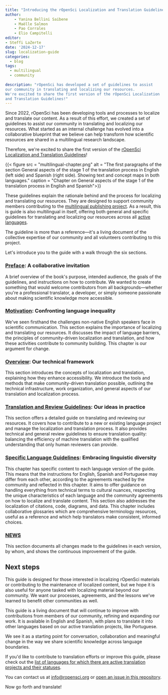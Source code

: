 ```yaml
---
title: "Introducing the rOpenSci Localization and Translation Guidelines"
author: 
    - Yanina Bellini Saibene
    - Maëlle Salmon
    - Pao Corrales
    - Elio Campitelli
editor:
- Steffi LaZerte
date: '2024-12-17'
slug: localization-guide
categories:
  - blog
tags:
  - multilingual
  - community
  
description: "rOpenSci has developed a set of guidelines to assist 
our community in translating and localizing our resources. 
We're excited to share the first version of the rOpenSci Localization 
and Translation Guidelines!" 
---
```


Since 2022, rOpenSci has been developing tools and processes to localize and translate our content.
As a result of this effort, we created a set of guidelines to assist our community in translating and localizing our resources.
What started as an internal challenge has evolved into a collaborative blueprint that we believe can help transform how scientific resources are shared in a multilingual research landscape. 

Therefore, we're excited to share the first version of the [rOpenSci Localization and Translation Guidelines](https://translationguide.ropensci.org/)!

{{< figure src = "multilingual-chapter.png" alt = "The first paragraphs of the section General aspects of the stage 1 of the translation process in English (left side) and Spanish (right side). Showing text and concept maps in both languages." caption = "Chapter on General aspects of the stage 1 of the translation process in English and Spanish">}}

These guidelines explain the rationale behind and the process for localizing and translating our resources. 
They are designed to support community members contributing to the [multilingual publishing project](/multilingual-publishing/).
As a result, this is guide is also multilingual in itself, offering both general and specific guidelines for translating and localizing our resources across all [active languages](https://github.com/ropensci-review-tools/translation_guide/?tab=readme-ov-file#languages-with-active-projects).

The guideline is more than a reference—it's a living document of the collective expertise of our community and all volunteers contributing to this project.

Let's introduce you to the guide with a walk through the six sections.


### [Preface](https://translationguide.ropensci.org): A collaborative invitation 

A brief overview of the book's purpose, intended audience, the goals of the guidelines, and instructions on how to contribute. We wanted to create something that would welcome contributors from all backgrounds—whether you're a professional translator, a developer, or simply someone passionate about making scientific knowledge more accessible.


### [Motivation](https://translationguide.ropensci.org/motivation.html): Confronting language inequality

We've seen firsthand the challenges non-native English speakers face in scientific communication.
This section explains the importance of localizing and translating our resources. 
It discusses the impact of language barriers, the principles of community-driven localization and translation, and how these activities contribute to community building. This chapter is our argument for change. 

### [Overview](https://translationguide.ropensci.org/intro.html):  Our technical framework

This section introduces the concepts of localization and translation, explaining how they enhance accessibility. We introduce the tools and methods that make community-driven translation possible,
outlining the technical infrastructure, work organization, and general aspects of our translation and localization process.

### [Translation and Review Guidelines](https://translationguide.ropensci.org/howtoreview.html): Our ideas in practice

This section offers a detailed guide on translating and reviewing our resources. 
It covers how to contribute to a new or existing language project and manage the localization and translation process. 
It also provides technical and general review guidelines to ensure translation quality: balancing the efficiency of machine translation with the qualified understanding that only human reviewers can provide. 


### [Specific Language Guidelines](https://translationguide.ropensci.org/specific_guidelines.html): Embracing linguistic diversity

This chapter has specific content to each language version of the guide. 
This means that the instructions for English, Spanish and Portuguese may differ from each other, 
according to the agreements reached by the community and reflected in this chapter. 
It aims to offer guidance on handling everything from technical terms to cultural nuances, 
respecting the unique characteristics of each language and the community agreements on how to localize and translate content.
This section also addresses the localization of citations, code, diagrams, and data.
This chapter includes collaborative glossaries which are comprehensive terminology resources, useful as a reference and which help translators make consistent, informed choices.
 

### [NEWS](https://translationguide.ropensci.org/booknews.html)

This section documents all changes made to the guidelines in each version, by whom, and shows the continuous improvement of the guide. 


## Next steps

This guide is designed for those interested in localizing rOpenSci materials or contributing to the maintenance of localized content, but we hope it is also useful for anyone tasked with localizing material beyond our community. 
We want our processes, agreements, and the lessons we've learned to benefit other communities as well.

This guide is a living document that will continue to improve with contributions from members of our community, refining and expanding our work.
It is available in English and Spanish, with plans to translate it into other languages based on our active translation projects, like Portuguese.

We see it as a starting point for conversation, collaboration and meaningful change in the way we share scientific knowledge across language boundaries.

If you'd like to contribute to translation efforts or improve this guide, please check out the [list of languages for which there are active translation projects and their statuses](https://github.com/ropensci-review-tools/translation_guide#active). 

You can contact us at info@ropensci.org or [open an issue in this repository](https://github.com/ropensci-review-tools/translation_guide/issues).

Now go forth and translate!
